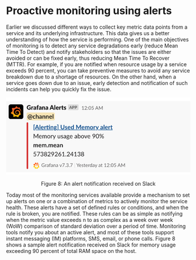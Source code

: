 ##

# Proactive monitoring using alerts
Earlier we discussed different ways to collect key metric data points
from a service and its underlying infrastructure. This data gives us a
better understanding of how the service is performing. One of the main
objectives of monitoring is to detect any service degradations early
(reduce Mean Time To Detect) and notify stakeholders so that the issues
are either avoided or can be fixed early, thus reducing Mean Time To
Recover (MTTR). For example, if you are notified when resource usage by
a service exceeds 90 percent, you can take preventive measures to avoid
any service breakdown due to a shortage of resources. On the other hand,
when a service goes down due to an issue, early detection and
notification of such incidents can help you quickly fix the issue.

![An alert notification received on Slack](images/image11.png) 
<p align="center"> Figure 8: An alert notification received on Slack </p>

Today most of the monitoring services available provide a mechanism to
set up alerts on one or a combination of metrics to actively monitor the
service health. These alerts have a set of defined rules or conditions,
and when the rule is broken, you are notified. These rules can be as
simple as notifying when the metric value exceeds n to as complex as a
week over week (WoW) comparison of standard deviation over a period of
time. Monitoring tools notify you about an active alert, and most of
these tools support instant messaging (IM) platforms, SMS, email, or
phone calls. Figure 8 shows a sample alert notification received on
Slack for memory usage exceeding 90 percent of total RAM space on the
host.

